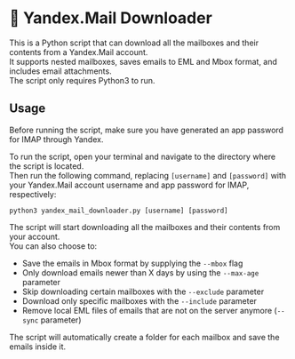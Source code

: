 # :envelope_with_arrow: Yandex.Mail Downloader

This is a Python script that can download all the mailboxes and their contents from a Yandex.Mail account.  
It supports nested mailboxes, saves emails to EML and Mbox format, and includes email attachments.  
The script only requires Python3 to run.

## Usage

Before running the script, make sure you have generated an app password for IMAP through Yandex.  

To run the script, open your terminal and navigate to the directory where the script is located.  
Then run the following command, replacing `[username]` and `[password]` with your Yandex.Mail account username and app password for IMAP, respectively:

```
python3 yandex_mail_downloader.py [username] [password]
```

The script will start downloading all the mailboxes and their contents from your account.  
You can also choose to:
* Save the emails in Mbox format by supplying the `--mbox` flag
* Only download emails newer than X days by using the `--max-age` parameter
* Skip downloading certain mailboxes with the `--exclude` parameter
* Download only specific mailboxes with the `--include` parameter
* Remove local EML files of emails that are not on the server anymore (`--sync` parameter)

The script will automatically create a folder for each mailbox and save the emails inside it.